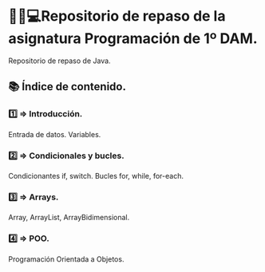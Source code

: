 # :man_student::computer:Repositorio de repaso de la asignatura Programación de 1º DAM.

Repositorio de repaso de Java.

## 📚 Índice de contenido.

### 1️⃣ ⇒ Introducción.
Entrada de datos.
Variables.

### 2️⃣ ⇒ Condicionales y bucles.
Condicionantes if, switch.
Bucles for, while, for-each.

### 3️⃣ ⇒ Arrays.
Array, ArrayList, ArrayBidimensional.

### 4️⃣ ⇒ POO.
Programación Orientada a Objetos.
